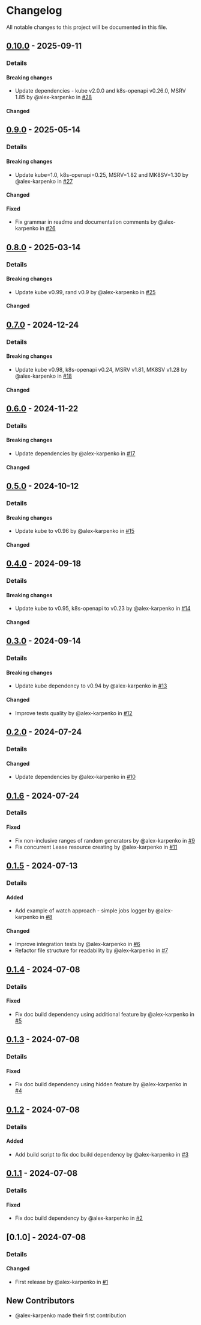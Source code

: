 # Changelog

All notable changes to this project will be documented in this file.

## [0.10.0] - 2025-09-11
### Details
#### Breaking changes
- Update dependencies - kube v2.0.0 and k8s-openapi v0.26.0, MSRV 1.85 by @alex-karpenko in [#28](https://github.com/alex-karpenko/kube-lease-manager/pull/28)

#### Changed

## [0.9.0] - 2025-05-14
### Details
#### Breaking changes
- Update kube=1.0, k8s-openapi=0.25, MSRV=1.82 and MK8SV=1.30 by @alex-karpenko in [#27](https://github.com/alex-karpenko/kube-lease-manager/pull/27)

#### Changed

#### Fixed
- Fix grammar in readme and documentation comments by @alex-karpenko in [#26](https://github.com/alex-karpenko/kube-lease-manager/pull/26)

## [0.8.0] - 2025-03-14
### Details
#### Breaking changes
- Update kube v0.99, rand v0.9 by @alex-karpenko in [#25](https://github.com/alex-karpenko/kube-lease-manager/pull/25)

#### Changed

## [0.7.0] - 2024-12-24
### Details
#### Breaking changes
- Update kube v0.98, k8s-openapi v0.24, MSRV v1.81, MK8SV v1.28 by @alex-karpenko in [#18](https://github.com/alex-karpenko/kube-lease-manager/pull/18)

#### Changed

## [0.6.0] - 2024-11-22
### Details
#### Breaking changes
- Update dependencies by @alex-karpenko in [#17](https://github.com/alex-karpenko/kube-lease-manager/pull/17)

#### Changed

## [0.5.0] - 2024-10-12
### Details
#### Breaking changes
- Update kube to v0.96 by @alex-karpenko in [#15](https://github.com/alex-karpenko/kube-lease-manager/pull/15)

#### Changed

## [0.4.0] - 2024-09-18
### Details
#### Breaking changes
- Update kube to v0.95, k8s-openapi to v0.23 by @alex-karpenko in [#14](https://github.com/alex-karpenko/kube-lease-manager/pull/14)

#### Changed

## [0.3.0] - 2024-09-14
### Details
#### Breaking changes
- Update kube dependency to v0.94 by @alex-karpenko in [#13](https://github.com/alex-karpenko/kube-lease-manager/pull/13)

#### Changed
- Improve tests quality by @alex-karpenko in [#12](https://github.com/alex-karpenko/kube-lease-manager/pull/12)

## [0.2.0] - 2024-07-24
### Details
#### Changed
- Update dependencies by @alex-karpenko in [#10](https://github.com/alex-karpenko/kube-lease-manager/pull/10)

## [0.1.6] - 2024-07-24
### Details
#### Fixed
- Fix non-inclusive ranges of random generators by @alex-karpenko in [#9](https://github.com/alex-karpenko/kube-lease-manager/pull/9)
- Fix concurrent Lease resource creating by @alex-karpenko in [#11](https://github.com/alex-karpenko/kube-lease-manager/pull/11)

## [0.1.5] - 2024-07-13
### Details
#### Added
- Add example of watch approach - simple jobs logger by @alex-karpenko in [#8](https://github.com/alex-karpenko/kube-lease-manager/pull/8)

#### Changed
- Improve integration tests by @alex-karpenko in [#6](https://github.com/alex-karpenko/kube-lease-manager/pull/6)
- Refactor file structure for readability by @alex-karpenko in [#7](https://github.com/alex-karpenko/kube-lease-manager/pull/7)

## [0.1.4] - 2024-07-08
### Details
#### Fixed
- Fix doc build dependency using additional feature by @alex-karpenko in [#5](https://github.com/alex-karpenko/kube-lease-manager/pull/5)

## [0.1.3] - 2024-07-08
### Details
#### Fixed
- Fix doc build dependency using hidden feature by @alex-karpenko in [#4](https://github.com/alex-karpenko/kube-lease-manager/pull/4)

## [0.1.2] - 2024-07-08
### Details
#### Added
- Add build script to fix doc build dependency by @alex-karpenko in [#3](https://github.com/alex-karpenko/kube-lease-manager/pull/3)

## [0.1.1] - 2024-07-08
### Details
#### Fixed
- Fix doc build dependency by @alex-karpenko in [#2](https://github.com/alex-karpenko/kube-lease-manager/pull/2)

## [0.1.0] - 2024-07-08
### Details
#### Changed
- First release by @alex-karpenko in [#1](https://github.com/alex-karpenko/kube-lease-manager/pull/1)

## New Contributors
* @alex-karpenko made their first contribution

[0.10.0]: https://github.com/alex-karpenko/kube-lease-manager/compare/v0.9.0..v0.10.0
[0.9.0]: https://github.com/alex-karpenko/kube-lease-manager/compare/v0.8.0..v0.9.0
[0.8.0]: https://github.com/alex-karpenko/kube-lease-manager/compare/v0.7.0..v0.8.0
[0.7.0]: https://github.com/alex-karpenko/kube-lease-manager/compare/v0.6.0..v0.7.0
[0.6.0]: https://github.com/alex-karpenko/kube-lease-manager/compare/v0.5.0..v0.6.0
[0.5.0]: https://github.com/alex-karpenko/kube-lease-manager/compare/v0.4.0..v0.5.0
[0.4.0]: https://github.com/alex-karpenko/kube-lease-manager/compare/v0.3.0..v0.4.0
[0.3.0]: https://github.com/alex-karpenko/kube-lease-manager/compare/v0.2.0..v0.3.0
[0.2.0]: https://github.com/alex-karpenko/kube-lease-manager/compare/v0.1.6..v0.2.0
[0.1.6]: https://github.com/alex-karpenko/kube-lease-manager/compare/v0.1.5..v0.1.6
[0.1.5]: https://github.com/alex-karpenko/kube-lease-manager/compare/v0.1.4..v0.1.5
[0.1.4]: https://github.com/alex-karpenko/kube-lease-manager/compare/v0.1.3..v0.1.4
[0.1.3]: https://github.com/alex-karpenko/kube-lease-manager/compare/v0.1.2..v0.1.3
[0.1.2]: https://github.com/alex-karpenko/kube-lease-manager/compare/v0.1.1..v0.1.2
[0.1.1]: https://github.com/alex-karpenko/kube-lease-manager/compare/v0.1.0..v0.1.1

<!-- generated by git-cliff -->
